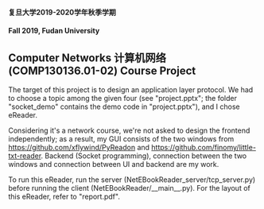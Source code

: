 #### 复旦大学2019-2020学年秋季学期

#### Fall 2019, Fudan University

## Computer Networks 计算机网络 (COMP130136.01-02) Course Project

The target of this project is to design an application layer protocol. We had to choose a topic among the given four (see "project.pptx"; the folder "socket_demo" contains the demo code in "project.pptx"), and I chose eReader.

Considering it's a network course, we're not asked to design the frontend independently; as a result, my GUI consists of the two windows from https://github.com/xflywind/PyReadon and https://github.com/finomy/little-txt-reader. Backend (Socket programming), connection between the two windows and connection between UI and backend are my work.

To run this eReader, run the server (NetEBookReader_server/tcp_server.py) before running the client (NetEBookReader/__main\_\_.py). For the layout of this eReader, refer to "report.pdf".